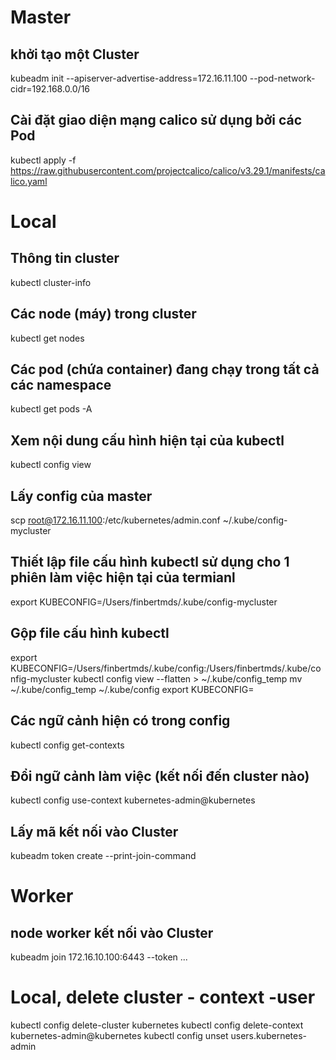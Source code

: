 # Master
## khởi tạo một Cluster
kubeadm init --apiserver-advertise-address=172.16.11.100 --pod-network-cidr=192.168.0.0/16

## Cài đặt giao diện mạng calico sử dụng bởi các Pod
kubectl apply -f https://raw.githubusercontent.com/projectcalico/calico/v3.29.1/manifests/calico.yaml

# Local
## Thông tin cluster
kubectl cluster-info

## Các node (máy) trong cluster
kubectl get nodes

## Các pod (chứa container) đang chạy trong tất cả các namespace
kubectl get pods -A

## Xem nội dung cấu hình hiện tại của kubectl
kubectl config view

## Lấy config của master
scp root@172.16.11.100:/etc/kubernetes/admin.conf ~/.kube/config-mycluster

## Thiết lập file cấu hình kubectl sử dụng cho 1 phiên làm việc hiện tại của termianl
export KUBECONFIG=/Users/finbertmds/.kube/config-mycluster

## Gộp file cấu hình kubectl
export KUBECONFIG=/Users/finbertmds/.kube/config:/Users/finbertmds/.kube/config-mycluster
kubectl config view --flatten > ~/.kube/config_temp
mv ~/.kube/config_temp ~/.kube/config
export KUBECONFIG=

## Các ngữ cảnh hiện có trong config
kubectl config get-contexts

## Đổi ngữ cảnh làm việc (kết nối đến cluster nào)
kubectl config use-context kubernetes-admin@kubernetes

## Lấy mã kết nối vào Cluster
kubeadm token create --print-join-command

# Worker
## node worker kết nối vào Cluster
kubeadm join 172.16.10.100:6443 --token ...

# Local, delete cluster - context -user
kubectl config delete-cluster kubernetes
kubectl config delete-context kubernetes-admin@kubernetes
kubectl config unset users.kubernetes-admin

